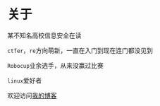 # 关于

某不知名高校信息安全在读

`ctfer`，`re`方向萌新，一直在入门到现在连门都没见到

`Robocup`业余选手，从来没赢过比赛

`linux`爱好者

欢迎访问[我的博客](http://blog.rycbar.club/)

